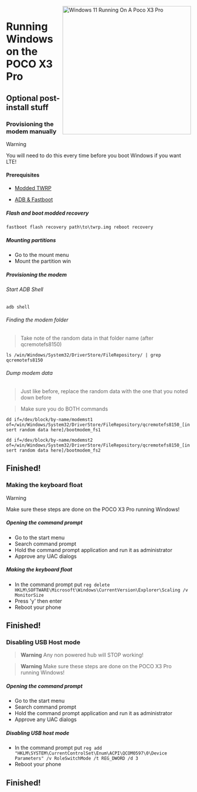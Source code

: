 <img align="right" src="https://github.com/woa-vayu/src_vayu_windows/blob/main/2Poco X3 Pro Windows.png" width="350" alt="Windows 11 Running On A Poco X3 Pro">


# Running Windows on the POCO X3 Pro

## Optional post-install stuff


### Provisioning the modem manually

> [!WARNING]  
> You will need to do this every time before you boot Windows if you want LTE!

#### Prerequisites

- [Modded TWRP](../../../releases/Recoveries)

- [ADB & Fastboot](https://developer.android.com/studio/releases/platform-tools)

##### Flash and boot modded recovery

```fastboot flash recovery path\to\twrp.img reboot recovery```

##### Mounting partitions

- Go to the mount menu
- Mount the partition win

##### Provisioning the modem

###### Start ADB Shell

```adb shell```

###### Finding the modem folder

> Take note of the random data in that folder name (after qcremotefs8150)

```ls /win/Windows/System32/DriverStore/FileRepository/ | grep qcremotefs8150```

###### Dump modem data

> Just like before, replace the random data with the one that you noted down before

> Make sure you do BOTH commands

```dd if=/dev/block/by-name/modemst1 of=/win/Windows/System32/DriverStore/FileRepository/qcremotefs8150_[insert random data here]/bootmodem_fs1```

```dd if=/dev/block/by-name/modemst2 of=/win/Windows/System32/DriverStore/FileRepository/qcremotefs8150_[insert random data here]/bootmodem_fs2```

## Finished!




### Making the keyboard float

> [!WARNING]  
> Make sure these steps are done on the POCO X3 Pro running Windows!

##### Opening the command prompt

- Go to the start menu
- Search command prompt
- Hold the command prompt application and run it as administrator
- Approve any UAC dialogs

##### Making the keyboard float

- In the command prompt put ```reg delete HKLM\SOFTWARE\Microsoft\Windows\CurrentVersion\Explorer\Scaling /v MonitorSize```
- Press 'y' then enter
- Reboot your phone

## Finished!




### Disabling USB Host mode

> **Warning** Any non powered hub will STOP working!

> **Warning** Make sure these steps are done on the POCO X3 Pro running Windows!

##### Opening the command prompt

- Go to the start menu
- Search command prompt
- Hold the command prompt application and run it as administrator
- Approve any UAC dialogs

##### Disabling USB host mode

- In the command prompt put ```reg add "HKLM\SYSTEM\CurrentControlSet\Enum\ACPI\QCOM0597\0\Device Parameters" /v RoleSwitchMode /t REG_DWORD /d 3```
- Reboot your phone

## Finished!
